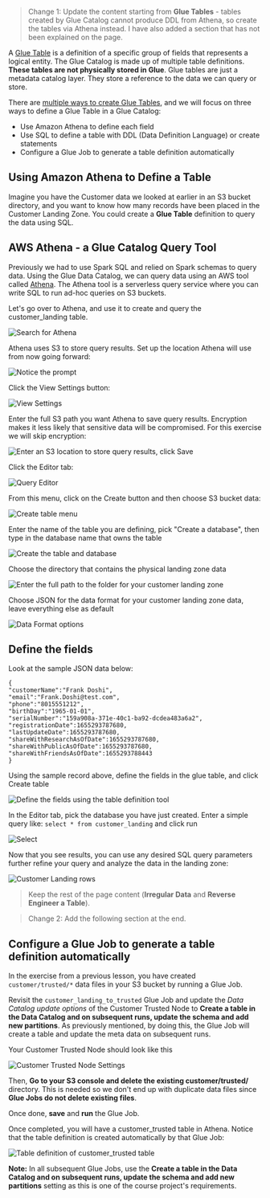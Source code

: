 > Change 1: Update the content starting from **Glue Tables** - tables created by Glue Catalog cannot produce DDL from Athena, so create the tables via Athena instead. I have also added a section that has not been explained on the page.

A [Glue Table](https://docs.aws.amazon.com/glue/latest/dg/components-overview.html) is a definition of a specific group of fields that represents a logical entity. The Glue Catalog is made up of multiple table definitions. **These tables are not physically stored in Glue**. Glue tables are just a metadata catalog layer. They store a reference to the data we can query or store.

There are [multiple ways to create Glue Tables](https://docs.aws.amazon.com/glue/latest/dg/tables-described.html), and we will focus on three ways to define a Glue Table in a Glue Catalog:

- Use Amazon Athena to define each field
- Use SQL to define a table with DDL (Data Definition Language) or create statements
- Configure a Glue Job to generate a table definition automatically

## Using Amazon Athena to Define a Table

Imagine you have the Customer data we looked at earlier in an S3 bucket directory, and you want to know how many records have been placed in the Customer Landing Zone. You could create a **Glue Table** definition to query the data using SQL.

## AWS Athena - a Glue Catalog Query Tool

Previously we had to use Spark SQL and relied on Spark schemas to query data. Using the Glue Data Catalog, we can query data using an AWS tool called [Athena](https://aws.amazon.com/athena/). The Athena tool is a serverless query service where you can write SQL to run ad-hoc queries on S3 buckets.

Let's go over to Athena, and use it to create and query the customer_landing table.

![Search for Athena](1-search_for_athena.jpeg)

Athena uses S3 to store query results. Set up the location Athena will use from now going forward:

![Notice the prompt](2-athena_warning.jpeg)

Click the View Settings button:

![View Settings](3-view_settings.jpeg)

Enter the full S3 path you want Athena to save query results. Encryption makes it less likely that sensitive data will be compromised. For this exercise we will skip encryption:

![Enter an S3 location to store query results, click Save](4-athena_s3_to_store_qr.jpeg)

Click the Editor tab:

![Query Editor](5-editor_tab.png)

From this menu, click on the Create button and then choose S3 bucket data:

![Create table menu](6-create_table_menu.png)

Enter the name of the table you are defining, pick "Create a database", then type in the database name that owns the table

![Create the table and database](7-create_table_and_db.png)

Choose the directory that contains the physical landing zone data

![Enter the full path to the folder for your customer landing zone](8-s3_path.png)

Choose JSON for the data format for your customer landing zone data, leave everything else as default

![Data Format options](9-json.png)

## Define the fields

Look at the sample JSON data below:

```
{
"customerName":"Frank Doshi",
"email":"Frank.Doshi@test.com",
"phone":"8015551212",
"birthDay":"1965-01-01",
"serialNumber":"159a908a-371e-40c1-ba92-dcdea483a6a2",
"registrationDate":1655293787680,
"lastUpdateDate":1655293787680,
"shareWithResearchAsOfDate":1655293787680,
"shareWithPublicAsOfDate":1655293787680,
"shareWithFriendsAsOfDate":1655293788443
}
```

Using the sample record above, define the fields in the glue table, and click Create table

![Define the fields using the table definition tool](10-table_defs.png)

In the Editor tab, pick the database you have just created. Enter a simple query like: `select * from customer_landing` and click run

![Select](11-query_run.png)

Now that you see results, you can use any desired SQL query parameters further refine your query and analyze the data in the landing zone:

![Customer Landing rows](12-landing_zone_data.png)

> Keep the rest of the page content (**Irregular Data** and **Reverse Engineer a Table**).

> Change 2: Add the following section at the end.

## Configure a Glue Job to generate a table definition automatically

In the exercise from a previous lesson, you have created `customer/trusted/*` data files in your S3 bucket by running a Glue Job.

Revisit the `customer_landing_to_trusted` Glue Job and update the *Data Catalog update options* of the Customer Trusted Node to **Create a table in the Data Catalog and on subsequent runs, update the schema and add new partitions**. As previously mentioned, by doing this, the Glue Job will create a table and update the meta data on subsequent runs.

Your Customer Trusted Node should look like this

![Customer Trusted Node Settings](14-customer_trusted_settings.png)

Then, **Go to your S3 console and delete the existing customer/trusted/** directory. This is needed so we don't end up with duplicate data files since **Glue Jobs do not delete existing files**.

Once done, **save** and **run** the Glue Job.

Once completed, you will have a customer_trusted table in Athena. Notice that the table definition is created automatically by that Glue Job:

![Table definition of customer_trusted table](13-customer_trusted.png)

**Note:** In all subsequent Glue Jobs, use the **Create a table in the Data Catalog and on subsequent runs, update the schema and add new partitions** setting as this is one of the course project's requirements.
